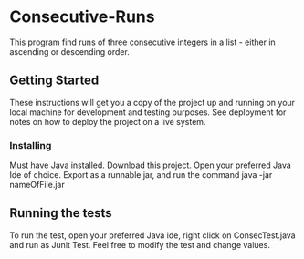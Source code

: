 # Consecutive-Runs

This program find runs of three consecutive integers in a list - either in ascending or descending order.

## Getting Started

These instructions will get you a copy of the project up and running on your local machine for development and testing purposes. See deployment for notes on how to deploy the project on a live system.


### Installing
Must have Java installed. Download this project. Open your preferred Java Ide of choice. Export as a runnable jar, and run the command java -jar nameOfFile.jar 

## Running the tests

To run the test, open your preferred Java ide, right click on ConsecTest.java and run as Junit Test. Feel free to modify the test and change values.

